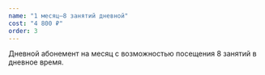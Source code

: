 ```yaml
---
name: "1 месяц—8 занятий дневной"
cost: "4 800 ₽"
order: 3
---
```


Дневной абонемент на месяц с возможностью посещения 8 занятий в дневное время. 
